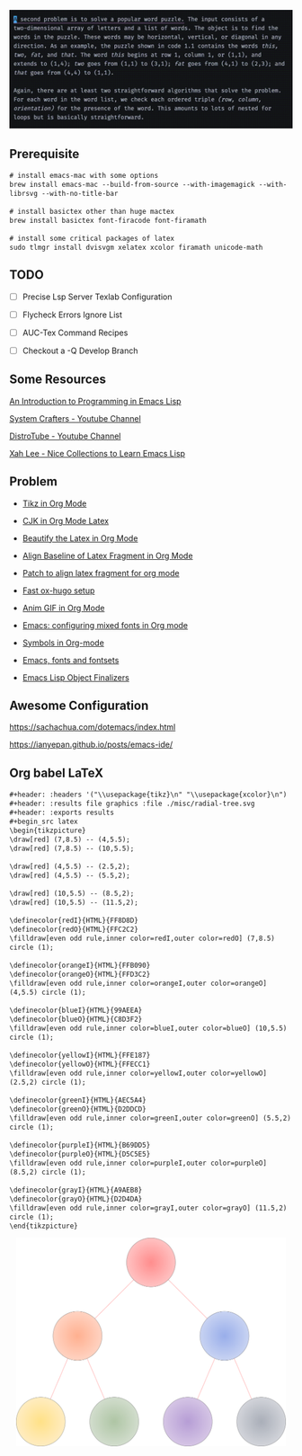 ![](./misc/show-case.gif)

## Prerequisite

``` shell
# install emacs-mac with some options
brew install emacs-mac --build-from-source --with-imagemagick --with-librsvg --with-no-title-bar

# install basictex other than huge mactex
brew install basictex font-firacode font-firamath

# install some critical packages of latex
sudo tlmgr install dvisvgm xelatex xcolor firamath unicode-math
```

## TODO

- [ ] Precise Lsp Server Texlab Configuration

- [ ] Flycheck Errors Ignore List

- [ ] AUC-Tex Command Recipes

- [ ] Checkout a -Q Develop Branch

## Some Resources

[An Introduction to Programming in Emacs Lisp](https://www.gnu.org/software/emacs/manual/html_node/eintr/index.html#Top)

[System Crafters - Youtube Channel](https://www.youtube.com/@SystemCrafters)

[DistroTube - Youtube Channel](https://www.youtube.com/@DistroTube)

[Xah Lee - Nice Collections to Learn Emacs Lisp](http://xahlee.info/emacs/emacs/elisp_basics.html)

## Problem

- [Tikz in Org Mode](https://ionizing.page/post/a-new-journey/)

- [CJK in Org Mode Latex](https://q3yi.me/post/4_use_xelatex_instead_of_latex_in_org_preview_latex_process/)

- [Beautify the Latex in Org Mode](https://emacs-china.org/t/org-mode-latex-mode/22490)

- [Align Baseline of Latex Fragment in Org Mode](https://emacs-china.org/t/org-latex-preview/22288)

- [Patch to align latex fragment for org mode](https://list.orgmode.org/874k9oxy48.fsf@gmail.com/#Z32lisp:org.el)

- [Fast ox-hugo setup](https://ox-hugo.scripter.co)

- [Anim GIF in Org Mode](https://github.com/shg/org-inline-anim.el)

- [Emacs: configuring mixed fonts in Org mode](https://protesilaos.com/codelog/2020-07-17-emacs-mixed-fonts-org/)

- [Symbols in Org-mode](https://orgmode.org/worg/org-symbols.html)

- [Emacs, fonts and fontsets](https://idiocy.org/emacs-fonts-and-fontsets.html)

- [Emacs Lisp Object Finalizers](https://nullprogram.com/blog/2014/01/27/)

## Awesome Configuration

<https://sachachua.com/dotemacs/index.html>

<https://ianyepan.github.io/posts/emacs-ide/>

## Org babel LaTeX

```{=org}
#+header: :headers '("\\usepackage{tikz}\n" "\\usepackage{xcolor}\n")
#+header: :results file graphics :file ./misc/radial-tree.svg
#+header: :exports results
#+begin_src latex
\begin{tikzpicture}
\draw[red] (7,8.5) -- (4,5.5);
\draw[red] (7,8.5) -- (10,5.5);

\draw[red] (4,5.5) -- (2.5,2);
\draw[red] (4,5.5) -- (5.5,2);

\draw[red] (10,5.5) -- (8.5,2);
\draw[red] (10,5.5) -- (11.5,2);

\definecolor{redI}{HTML}{FF8D8D}
\definecolor{redO}{HTML}{FFC2C2}
\filldraw[even odd rule,inner color=redI,outer color=redO] (7,8.5) circle (1);

\definecolor{orangeI}{HTML}{FFB090}
\definecolor{orangeO}{HTML}{FFD3C2}
\filldraw[even odd rule,inner color=orangeI,outer color=orangeO] (4,5.5) circle (1);

\definecolor{blueI}{HTML}{99AEEA}
\definecolor{blueO}{HTML}{C8D3F2}
\filldraw[even odd rule,inner color=blueI,outer color=blueO] (10,5.5) circle (1);

\definecolor{yellowI}{HTML}{FFE187}
\definecolor{yellowO}{HTML}{FFECC1}
\filldraw[even odd rule,inner color=yellowI,outer color=yellowO] (2.5,2) circle (1);

\definecolor{greenI}{HTML}{AEC5A4}
\definecolor{greenO}{HTML}{D2DDCD}
\filldraw[even odd rule,inner color=greenI,outer color=greenO] (5.5,2) circle (1);

\definecolor{purpleI}{HTML}{B69DD5}
\definecolor{purpleO}{HTML}{D5C5E5}
\filldraw[even odd rule,inner color=purpleI,outer color=purpleO] (8.5,2) circle (1);

\definecolor{grayI}{HTML}{A9AEB8}
\definecolor{grayO}{HTML}{D2D4DA}
\filldraw[even odd rule,inner color=grayI,outer color=grayO] (11.5,2) circle (1);
\end{tikzpicture}
```

<p align="center">
  <img src="./misc/radial-tree.svg" width="480" title="hover text">
</p>
